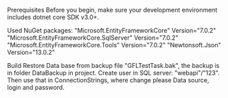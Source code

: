 Prerequisites
Before you begin, make sure your development environment includes dotnet core SDK v3.0+.

Used NuGet packages: "Microsoft.EntityFrameworkCore" Version="7.0.2" "Microsoft.EntityFrameworkCore.SqlServer" Version="7.0.2" "Microsoft.EntityFrameworkCore.Tools" Version="7.0.2" "Newtonsoft.Json" Version="13.0.2"

Build
Restore Data base from backup file "GFLTestTask.bak", the backup is in folder DataBackup in project. Create user in SQL server: "webapi"/"123". Then use that in ConnectionStrings, where change please Data source, login and password.


